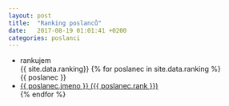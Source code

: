 ```yaml
---
layout: post
title:  "Ranking poslanců"
date:   2017-08-19 01:01:41 +0200
categories: poslanci
---
```


<ul>
<li>rankujem</li>
{{ site.data.ranking}}
{% for poslanec in site.data.ranking %}
  {{ poslanec }}
  <li><a class="page-link" href="{{ poslanec.jmeno | datapage_url: '/li/poslanci' }}">{{ poslanec.jmeno }} ({{ poslanec.rank }})</a></li>
{% endfor %}
</ul>

<!-- | datapage_url: "/li/poslanci" -->
